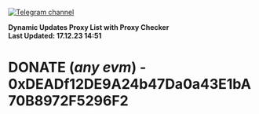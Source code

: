 [![Telegram channel](https://img.shields.io/endpoint?url=https://runkit.io/damiankrawczyk/telegram-badge/branches/master?url=https://t.me/n4z4v0d)](https://t.me/n4z4v0d) 

**Dynamic Updates Proxy List with Proxy Checker**  
**Last Updated: 17.12.23 14:51**

# DONATE (_any evm_) - 0xDEADf12DE9A24b47Da0a43E1bA70B8972F5296F2
